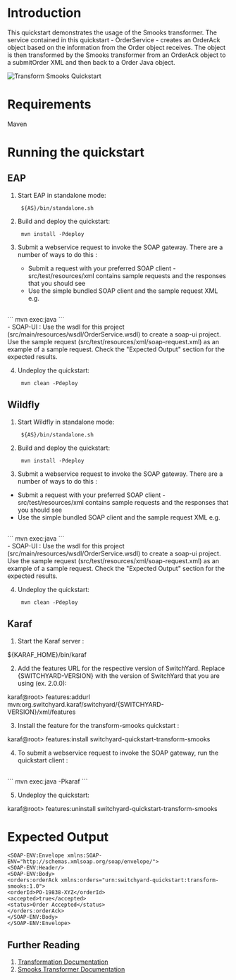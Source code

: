 Introduction
============
This quickstart demonstrates the usage of the Smooks transformer.  The service contained in this 
quickstart - OrderService - creates an OrderAck object based on the information from the Order 
object receives.  The object is then transformed by the Smooks transformer from an OrderAck 
object to a submitOrder XML and then back to a Order Java object.     

![Transform Smooks Quickstart](https://github.com/jboss-switchyard/quickstarts/raw/master/transform-smooks/transform-smooks.jpg)


Requirements
============
Maven


Running the quickstart
======================

EAP
----------
1. Start EAP in standalone mode:

        ${AS}/bin/standalone.sh

2. Build and deploy the quickstart: 

        mvn install -Pdeploy

3. Submit a webservice request to invoke the SOAP gateway.  There are a number of ways to do this :
    - Submit a request with your preferred SOAP client - src/test/resources/xml contains 
      sample requests and the responses that you should see
    - Use the simple bundled SOAP client and the sample request XML e.g.
<br/>
```
            mvn exec:java
```
<br/>
    - SOAP-UI : Use the wsdl for this project (src/main/resources/wsdl/OrderService.wsdl) to 
      create a soap-ui project. Use the sample request (src/test/resources/xml/soap-request.xml) 
      as an example of a sample request.  Check the "Expected Output" section for the expected results.

4. Undeploy the quickstart:

        mvn clean -Pdeploy


Wildfly
----------
1. Start Wildfly in standalone mode:

        ${AS}/bin/standalone.sh

2. Build and deploy the quickstart: 

        mvn install -Pdeploy

3. Submit a webservice request to invoke the SOAP gateway.  There are a number of ways to do this :
- Submit a request with your preferred SOAP client - src/test/resources/xml contains 
sample requests and the responses that you should see
- Use the simple bundled SOAP client and the sample request XML e.g.
<br/>
```
        mvn exec:java
```
<br/>
- SOAP-UI : Use the wsdl for this project (src/main/resources/wsdl/OrderService.wsdl) to 
create a soap-ui project. Use the sample request (src/test/resources/xml/soap-request.xml) 
as an example of a sample request.  Check the "Expected Output" section for the expected results.

4. Undeploy the quickstart:

        mvn clean -Pdeploy


Karaf
----------
1. Start the Karaf server :

${KARAF_HOME}/bin/karaf

2. Add the features URL for the respective version of SwitchYard.   Replace {SWITCHYARD-VERSION}
with the version of SwitchYard that you are using (ex. 2.0.0): 

karaf@root> features:addurl mvn:org.switchyard.karaf/switchyard/{SWITCHYARD-VERSION}/xml/features

3. Install the feature for the transform-smooks quickstart :

karaf@root> features:install switchyard-quickstart-transform-smooks

4. To submit a webservice request to invoke the SOAP gateway, run the quickstart client :
<br/>
```
mvn exec:java -Pkaraf
```
<br/>

5. Undeploy the quickstart:

karaf@root> features:uninstall switchyard-quickstart-transform-smooks



Expected Output
===============
```
<SOAP-ENV:Envelope xmlns:SOAP-ENV="http://schemas.xmlsoap.org/soap/envelope/">
<SOAP-ENV:Header/>
<SOAP-ENV:Body>
<orders:orderAck xmlns:orders="urn:switchyard-quickstart:transform-smooks:1.0">
<orderId>PO-19838-XYZ</orderId>
<accepted>true</accepted>
<status>Order Accepted</status>
</orders:orderAck>
</SOAP-ENV:Body>
</SOAP-ENV:Envelope>
```


## Further Reading

1. [Transformation Documentation](https://docs.jboss.org/author/display/SWITCHYARD/Transformation)
2. [Smooks Transformer Documentation](https://docs.jboss.org/author/display/SWITCHYARD/Smooks+Transformer)

